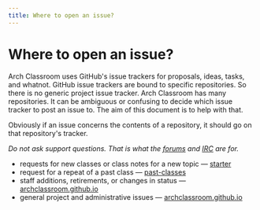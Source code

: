 ```yaml
---
title: Where to open an issue?
---
```


# Where to open an issue?

Arch Classroom uses GitHub's issue trackers for proposals, ideas, tasks, and whatnot. GitHub issue trackers are bound to specific repositories. So there is no generic project issue tracker. Arch Classroom has many repositories. It can be ambiguous or confusing to decide which issue tracker to post an issue to. The aim of this document is to help with that.

Obviously if an issue concerns the contents of a repository, it should go on that repository's tracker.

*Do not ask support questions. That is what the [forums](https://bbs.archlinux.org/) and [IRC](https://wiki.archlinux.org/index.php/IRC_channel) are for.*

* requests for new classes or class notes for a new topic — [starter](https://github.com/archclassroom/starter/issues)
* request for a repeat of a past class — [past-classes](https://github.com/archclassroom/past-classes/issues)
* staff additions, retirements, or changes in status — [archclassroom.github.io](https://github.com/archclassroom/archclassroom.github.io/issues)
* general project and administrative issues — [archclassroom.github.io](https://github.com/archclassroom/archclassroom.github.io/issues)
